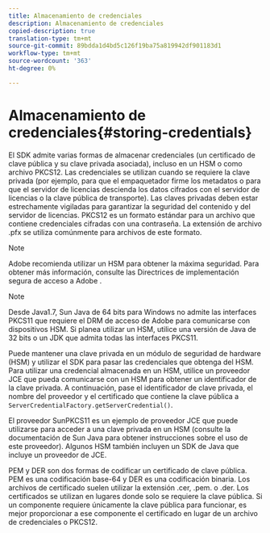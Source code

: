 ```yaml
---
title: Almacenamiento de credenciales
description: Almacenamiento de credenciales
copied-description: true
translation-type: tm+mt
source-git-commit: 89bdda1d4bd5c126f19ba75a819942df901183d1
workflow-type: tm+mt
source-wordcount: '363'
ht-degree: 0%

---
```



# Almacenamiento de credenciales{#storing-credentials}

El SDK admite varias formas de almacenar credenciales (un certificado de clave pública y su clave privada asociada), incluso en un HSM o como archivo PKCS12. Las credenciales se utilizan cuando se requiere la clave privada (por ejemplo, para que el empaquetador firme los metadatos o para que el servidor de licencias descienda los datos cifrados con el servidor de licencias o la clave pública de transporte). Las claves privadas deben estar estrechamente vigiladas para garantizar la seguridad del contenido y del servidor de licencias. PKCS12 es un formato estándar para un archivo que contiene credenciales cifradas con una contraseña. La extensión de archivo .pfx se utiliza comúnmente para archivos de este formato.

>[!NOTE]
>
>Adobe recomienda utilizar un HSM para obtener la máxima seguridad. Para obtener más información, consulte las Directrices de implementación segura de acceso a Adobe .

>[!NOTE]
>
>Desde Java1.7, Sun Java de 64 bits para Windows no admite las interfaces PKCS11 que requiere el DRM de acceso de Adobe para comunicarse con dispositivos HSM. Si planea utilizar un HSM, utilice una versión de Java de 32 bits o un JDK que admita todas las interfaces PKCS11.

Puede mantener una clave privada en un módulo de seguridad de hardware (HSM) y utilizar el SDK para pasar las credenciales que obtenga del HSM. Para utilizar una credencial almacenada en un HSM, utilice un proveedor JCE que pueda comunicarse con un HSM para obtener un identificador de la clave privada. A continuación, pase el identificador de clave privada, el nombre del proveedor y el certificado que contiene la clave pública a `ServerCredentialFactory.getServerCredential()`.

El proveedor SunPKCS11 es un ejemplo de proveedor JCE que puede utilizarse para acceder a una clave privada en un HSM (consulte la documentación de Sun Java para obtener instrucciones sobre el uso de este proveedor). Algunos HSM también incluyen un SDK de Java que incluye un proveedor de JCE.

PEM y DER son dos formas de codificar un certificado de clave pública. PEM es una codificación base-64 y DER es una codificación binaria. Los archivos de certificado suelen utilizar la extensión .cer, .pem. o .der. Los certificados se utilizan en lugares donde solo se requiere la clave pública. Si un componente requiere únicamente la clave pública para funcionar, es mejor proporcionar a ese componente el certificado en lugar de un archivo de credenciales o PKCS12.
